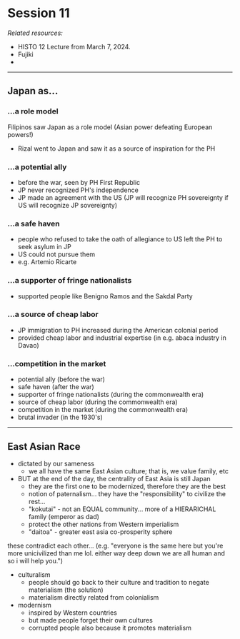 # Session 11
*Related resources:*
- HISTO 12 Lecture from March 7, 2024.
- Fujiki
- 

---

## Japan as...
### ...a role model
Filipinos saw Japan as a role model (Asian power defeating European powers!)
- Rizal went to Japan and saw it as a source of inspiration for the PH

### ...a potential ally
- before the war, seen by PH First Republic
- JP never recognized PH's independence
- JP made an agreement with the US (JP will recognize PH sovereignty if US will recognize JP sovereignty)

### ...a safe haven
- people who refused to take the oath of allegiance to US left the PH to seek asylum in JP
- US could not pursue them
- e.g. Artemio Ricarte

### ...a supporter of fringe nationalists
- supported people like Benigno Ramos and the Sakdal Party

### ...a source of cheap labor
- JP immigration to PH increased during the American colonial period
- provided cheap labor and industrial expertise (in e.g. abaca industry in Davao) 

### ...competition in the market

- potential ally (before the war)
- safe haven (after the war)
- supporter of fringe nationalists (during the commonwealth era)
- source of cheap labor (during the commonwealth era)
- competition in the market (during the commonwealth era)
- brutal invader (in the 1930's)

---

## East Asian Race
- dictated by our sameness
	- we all have the same East Asian culture; that is, we value family, etc
- BUT at the end of the day, the centrality of East Asia is still Japan
	- they are the first one to be modernized, therefore they are the best
	- notion of paternalism... they have the "responsibility" to civilize the rest...
	- "kokutai" - not an EQUAL community... more of a HIERARICHAL family (emperor as dad)
	- protect the other nations from Western imperialism
	- "daitoa" - greater east asia co-prosperity sphere

these contradict each other... (e.g. "everyone is the same here but you're more unicivilized than me lol. either way deep down we are all human and so i will help you.")

- culturalism
	- people should go back to their culture and tradition to negate materialism (the solution)
	- materialism directly related from colonialism
- modernism
	- inspired by Western countries
	- but made people forget their own cultures
	- corrupted people also because it promotes materialism